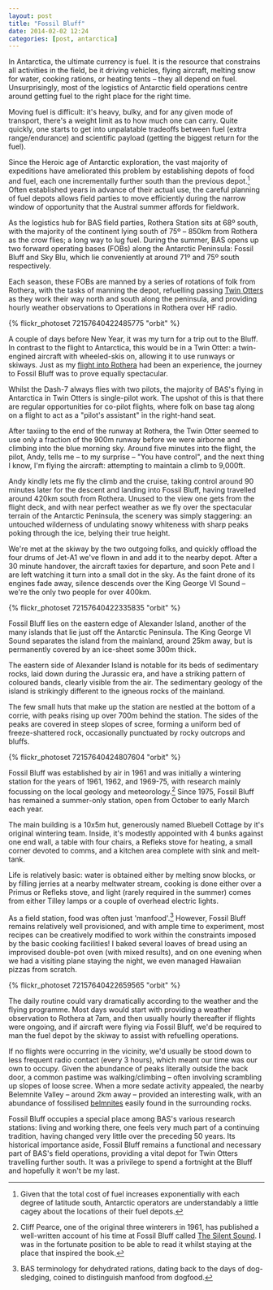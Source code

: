```yaml
---
layout: post
title: "Fossil Bluff"
date: 2014-02-02 12:24
categories: [post, antarctica]
---
```


In Antarctica, the ultimate currency is fuel. It is the resource that constrains all activities in the field, be it driving vehicles, flying aircraft, melting snow for water, cooking rations, or heating tents – they all depend on fuel. Unsurprisingly, most of the logistics of Antarctic field operations centre around getting fuel to the right place for the right time.

Moving fuel is difficult: it's heavy, bulky, and for any given mode of transport, there's a weight limit as to how much one can carry. Quite quickly, one starts to get into unpalatable tradeoffs between fuel (extra range/endurance) and scientific payload (getting the biggest return for the fuel).

Since the Heroic age of Antarctic exploration, the vast majority of expeditions have ameliorated this problem by establishing depots of food and fuel, each one incrementally further south than the previous depot.[^1] Often established years in advance of their actual use, the careful planning of fuel depots allows field parties to move efficiently during the narrow window of opportunity that the Austral summer affords for fieldwork.

As the logistics hub for BAS field parties, Rothera Station sits at 68º south, with the majority of the continent lying south of 75º – 850km from Rothera as the crow flies; a long way to lug fuel. During the summer, BAS opens up two forward operating bases (FOBs) along the Antarctic Peninsula: Fossil Bluff and Sky Blu, which lie conveniently at around 71º and 75º south respectively.

Each season, these FOBs are manned by a series of rotations of folk from Rothera, with the tasks of manning the depot, refuelling passing [Twin Otters](http://en.wikipedia.org/wiki/Twin_Otter) as they work their way north and south along the peninsula, and providing hourly weather observations to Operations in Rothera over HF radio.

{% flickr_photoset 72157640422485775 "orbit" %}

A couple of days before New Year, it was my turn for a trip out to the Bluff. In contrast to the flight to Antarctica, this would be in a Twin Otter: a twin-engined aircraft with wheeled-skis on, allowing it to use runways or skiways. Just as my [flight into Rothera](/post/the-journey-south-part-2) had been an experience, the journey to Fossil Bluff was to prove equally spectacular.

Whilst the Dash-7 always flies with two pilots, the majority of BAS's flying in Antarctica in Twin Otters is single-pilot work. The upshot of this is that there are regular opportunities for co-pilot flights, where folk on base tag along on a flight to act as a "pilot's assistant" in the right-hand seat.

After taxiing to the end of the runway at Rothera, the Twin Otter seemed to use only a fraction of the 900m runway before we were airborne and climbing into the blue morning sky. Around five minutes into the flight, the pilot, Andy, tells me – to my surprise – "You have control", and the next thing I know, I'm flying the aircraft: attempting to maintain a climb to 9,000ft.

Andy kindly lets me fly the climb and the cruise, taking control around 90 minutes later for the descent and landing into Fossil Bluff, having travelled around 420km south from Rothera. Unused to the view one gets from the flight deck, and with near perfect weather as we fly over the spectacular terrain of the Antarctic Peninsula, the scenery was simply staggering: an untouched wilderness of undulating snowy whiteness with sharp peaks poking through the ice, belying their true height.

We're met at the skiway by the two outgoing folks, and quickly offload the four drums of Jet-A1 we've flown in and add it to the nearby depot. After a 30 minute handover, the aircraft taxies for departure, and soon Pete and I are left watching it turn into a small dot in the sky. As the faint drone of its engines fade away, silence descends over the King George VI Sound – we're the only two people for over 400km.

{% flickr_photoset 72157640422335835 "orbit" %}

Fossil Bluff lies on the eastern edge of Alexander Island, another of the many islands that lie just off the Antarctic Peninsula. The King George VI Sound separates the island from the mainland, around 25km away, but is permanently covered by an ice-sheet some 300m thick.

The eastern side of Alexander Island is notable for its beds of sedimentary rocks, laid down during the Jurassic era, and have a striking pattern of coloured bands, clearly visible from the air. The sedimentary geology of the island is strikingly different to the igneous rocks of the mainland.

The few small huts that make up the station are nestled at the bottom of a corrie, with peaks rising up over 700m behind the station. The sides of the peaks are covered in steep slopes of scree, forming a uniform bed of freeze-shattered rock, occasionally punctuated by rocky outcrops and bluffs.

{% flickr_photoset 72157640424807604 "orbit" %}

Fossil Bluff was established by air in 1961 and was initially a wintering station for the years of 1961, 1962, and 1969-75, with research mainly focussing on the local geology and meteorology.[^3] Since 1975, Fossil Bluff has remained a summer-only station, open from October to early March each year.

The main building is a 10x5m hut, generously named Bluebell Cottage by it's original wintering team. Inside, it's modestly appointed with 4 bunks against one end wall, a table with four chairs, a Refleks stove for heating, a small corner devoted to comms, and a kitchen area complete with sink and melt-tank.

Life is relatively basic: water is obtained either by melting snow blocks, or by filling jerries at a nearby meltwater stream, cooking is done either over a Primus or Refleks stove, and light (rarely required in the summer) comes from either Tilley lamps or a couple of overhead electric lights.

As a field station, food was often just 'manfood'.[^2] However, Fossil Bluff remains relatively well provisioned, and with ample time to experiment, most recipes can be creatively modified to work within the constraints imposed by the basic cooking facilities! I baked several loaves of bread using an improvised double-pot oven (with mixed results), and on one evening when we had a visiting plane staying the night, we even managed Hawaiian pizzas from scratch.

{% flickr_photoset 72157640422659565 "orbit" %}

The daily routine could vary dramatically according to the weather and the flying programme. Most days would start with providing a weather observation to Rothera at 7am, and then usually hourly thereafter if flights were ongoing, and if aircraft were flying via Fossil Bluff, we'd be required to man the fuel depot by the skiway to assist with refuelling operations.

If no flights were occurring in the vicinity, we'd usually be stood down to less frequent radio contact (every 3 hours), which meant our time was our own to occupy. Given the abundance of peaks literally outside the back door, a common pastime was walking/climbing – often involving scrambling up slopes of loose scree. When a more sedate activity appealed, the nearby Belemnite Valley – around 2km away – provided an interesting walk, with an abundance of fossilised [belmnites](https://en.wikipedia.org/wiki/Belemnitida) easily found in the surrounding rocks.

Fossil Bluff occupies a special place among BAS's various research stations: living and working there, one feels very much part of a continuing tradition, having changed very little over the preceding 50 years. Its historical importance aside, Fossil Bluff remains a functional and necessary part of BAS's field operations, providing a vital depot for Twin Otters travelling further south. It was a privilege to spend a fortnight at the Bluff and hopefully it won't be my last.


[^1]: Given that the total cost of fuel increases exponentially with each degree of latitude south, Antarctic operators are understandably a little cagey about the locations of their fuel depots.

[^2]: BAS terminology for dehydrated rations, dating back to the days of dog-sledging, coined to distinguish manfood from dogfood.

[^3]: Cliff Pearce, one of the original three winterers in 1961, has published a well-written account of his time at Fossil Bluff called [The Silent Sound](http://www.amazon.co.uk/dp/1857768450). I was in the fortunate position to be able to read it whilst staying at the place that inspired the book.

